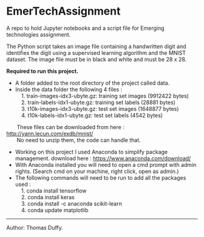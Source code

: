 # EmerTechAssignment

A repo to hold Jupyter notebooks and a script file for Emerging technologies assignment.

The Python script takes an image file containing a handwritten digit and identifies the digit using a supervised learning algorithm and the MNIST dataset. The image file must be in black and white and must be 28 x 28.

**Required to run this project.** 

* A folder added to the root directory of the project called data. 
* Inside the data folder the following 4 files : <br>
&nbsp;&nbsp;&nbsp;&nbsp;1. train-images-idx3-ubyte.gz:  training set images (9912422 bytes) <br>
&nbsp;&nbsp;&nbsp;&nbsp;2. train-labels-idx1-ubyte.gz:  training set labels (28881 bytes) <br>
&nbsp;&nbsp;&nbsp;&nbsp;3. t10k-images-idx3-ubyte.gz:   test set images (1648877 bytes) <br>
&nbsp;&nbsp;&nbsp;&nbsp;4. t10k-labels-idx1-ubyte.gz:   test set labels (4542 bytes)<br>

&nbsp;&nbsp;&nbsp;&nbsp;&nbsp;&nbsp; These files can be downloaded from here : http://yann.lecun.com/exdb/mnist/ <br>
&nbsp;&nbsp;&nbsp;&nbsp;&nbsp;&nbsp; No need to unzip them, the code can handle that.

* Working on this project I used Anaconda to simplify package management. download here : https://www.anaconda.com/download/
* With Anaconda installed you will need to open a cmd prompt with admin rights. (Search cmd on your machine, right click, open as admin.)
* The following commands will need to be run to add all the packages used : <br>
&nbsp;&nbsp;&nbsp;&nbsp;1. conda install tensorflow <br>
&nbsp;&nbsp;&nbsp;&nbsp;2. conda install keras <br>
&nbsp;&nbsp;&nbsp;&nbsp;3. conda install -c anaconda scikit-learn <br>
&nbsp;&nbsp;&nbsp;&nbsp;4. conda update matplotlib <br>

------
Author: Thomas Duffy.
